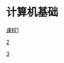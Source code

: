 # 计算机基础

[课程1](https://www.zhihu.com/question/36897925)

[2](https://www.zhihu.com/question/24220449)

[3](https://www.zhihu.com/question/22965065/answer/568712193)

